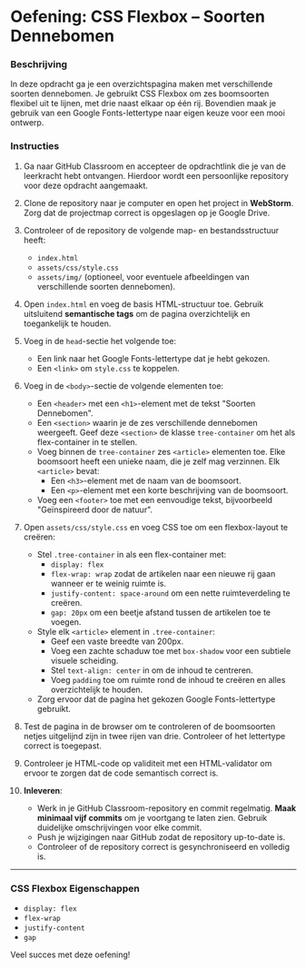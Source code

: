# Oefening: CSS Flexbox – Soorten Dennebomen

### Beschrijving
In deze opdracht ga je een overzichtspagina maken met verschillende soorten dennebomen. Je gebruikt CSS Flexbox om zes boomsoorten flexibel uit te lijnen, met drie naast elkaar op één rij. Bovendien maak je gebruik van een Google Fonts-lettertype naar eigen keuze voor een mooi ontwerp.

### Instructies

1. Ga naar GitHub Classroom en accepteer de opdrachtlink die je van de leerkracht hebt ontvangen. Hierdoor wordt een persoonlijke repository voor deze opdracht aangemaakt.

2. Clone de repository naar je computer en open het project in **WebStorm**. Zorg dat de projectmap correct is opgeslagen op je Google Drive.

3. Controleer of de repository de volgende map- en bestandsstructuur heeft:
    - `index.html`
    - `assets/css/style.css`
    - `assets/img/` (optioneel, voor eventuele afbeeldingen van verschillende soorten dennebomen).

4. Open `index.html` en voeg de basis HTML-structuur toe. Gebruik uitsluitend **semantische tags** om de pagina overzichtelijk en toegankelijk te houden.

5. Voeg in de `head`-sectie het volgende toe:
    - Een link naar het Google Fonts-lettertype dat je hebt gekozen.
    - Een `<link>` om `style.css` te koppelen.

6. Voeg in de `<body>`-sectie de volgende elementen toe:
    - Een `<header>` met een `<h1>`-element met de tekst "Soorten Dennebomen".
    - Een `<section>` waarin je de zes verschillende dennebomen weergeeft. Geef deze `<section>` de klasse `tree-container` om het als flex-container in te stellen.
    - Voeg binnen de `tree-container` zes `<article>` elementen toe. Elke boomsoort heeft een unieke naam, die je zelf mag verzinnen. Elk `<article>` bevat:
        - Een `<h3>`-element met de naam van de boomsoort.
        - Een `<p>`-element met een korte beschrijving van de boomsoort.
    - Voeg een `<footer>` toe met een eenvoudige tekst, bijvoorbeeld "Geïnspireerd door de natuur".

7. Open `assets/css/style.css` en voeg CSS toe om een flexbox-layout te creëren:
    - Stel `.tree-container` in als een flex-container met:
        - `display: flex`
        - `flex-wrap: wrap` zodat de artikelen naar een nieuwe rij gaan wanneer er te weinig ruimte is.
        - `justify-content: space-around` om een nette ruimteverdeling te creëren.
        - `gap: 20px` om een beetje afstand tussen de artikelen toe te voegen.
    - Style elk `<article>` element in `.tree-container`:
        - Geef een vaste breedte van 200px.
        - Voeg een zachte schaduw toe met `box-shadow` voor een subtiele visuele scheiding.
        - Stel `text-align: center` in om de inhoud te centreren.
        - Voeg `padding` toe om ruimte rond de inhoud te creëren en alles overzichtelijk te houden.
    - Zorg ervoor dat de pagina het gekozen Google Fonts-lettertype gebruikt.

8. Test de pagina in de browser om te controleren of de boomsoorten netjes uitgelijnd zijn in twee rijen van drie. Controleer of het lettertype correct is toegepast.

9. Controleer je HTML-code op validiteit met een HTML-validator om ervoor te zorgen dat de code semantisch correct is.

10. **Inleveren**:
    - Werk in je GitHub Classroom-repository en commit regelmatig. **Maak minimaal vijf commits** om je voortgang te laten zien. Gebruik duidelijke omschrijvingen voor elke commit.
    - Push je wijzigingen naar GitHub zodat de repository up-to-date is.
    - Controleer of de repository correct is gesynchroniseerd en volledig is.

---

### CSS Flexbox Eigenschappen

- `display: flex`
- `flex-wrap`
- `justify-content`
- `gap`

Veel succes met deze oefening!

